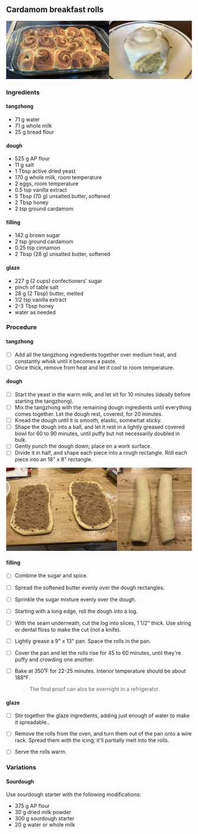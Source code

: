 ## Cardamom breakfast rolls

![](images/rolls2.png)

### Ingredients

#### tangzhong

- 71 g water
- 71 g whole milk
- 25 g bread flour

#### dough

- 525 g AP flour
- 11 g salt
- 1 Tbsp active dried yeast
- 170 g whole milk, room temperature
- 2 eggs, room temperature
- 0.5 tsp vanilla extract
- 5 Tbsp (70 g) unsalted butter, softened
- 2 Tbsp honey
- 2 tsp ground cardamom

#### filling

- 142 g brown sugar
- 2 tsp ground cardamom
- 0.25 tsp cinnamon
- 2 Tbsp (28 g) unsalted butter, softened

#### glaze

- 227 g (2 cups) confectioners' sugar
- pinch of table salt
- 28 g (2 Tbsp) butter, melted
- 1/2 tsp vanilla extract
- 2-3 Tbsp honey
- water as needed



### Procedure

####  tangzhong

- [ ] Add all the tangzhong ingredients together over medium heat, and constantly whisk until it becomes a paste.
- [ ] Once thick, remove from heat and let it cool to room temperature.

#### dough

- [ ] Start the yeast in the warm milk, and let sit for 10 minutes (ideally before starting the tangzhong).
- [ ] Mix the tangzhong with the remaining dough ingredients until everything comes together. Let the dough rest, covered, for 20 minutes.
- [ ] Knead the dough until it is smooth, elastic, somewhat sticky.
- [ ] Shape the dough into a ball, and let it rest in a lightly greased covered bowl for 60 to 90 minutes, until puffy but not necessarily doubled in bulk.
- [ ] Gently punch the dough down; place on a work surface. 
- [ ] Divide it in half, and shape each piece into a rough rectangle. Roll each piece into an 18" x 8" rectangle.

![](images/rolls1.png)

#### filling

- [ ] Combine the sugar and spice.
- [ ] Spread the softened butter evenly over the dough rectangles.
- [ ] Sprinkle the sugar mixture evenly over the dough.
- [ ] Starting with a long edge, roll the dough into a log. 
- [ ] With the seam underneath, cut the log into slices, 1 1/2" thick. Use string or dental floss to make the cut (not a knife).
- [ ] Lightly grease a 9" x 13" pan. Space the rolls in the pan.
- [ ] Cover the pan and let the rolls rise for 45 to 60 minutes, until they're puffy and crowding one another. 
- [ ] Bake at 350˚F for 22-25 minutes. Interior temperature should be about 188°F.

  > The final proof can alos be overnight in a refrigerator.

#### glaze

- [ ] Stir together the glaze ingredients, adding just enough of water to make it spreadable..
- [ ] Remove the rolls from the oven, and turn them out of the pan onto a wire rack. Spread them with the icing; it'll partially melt into the rolls.
- [ ] Serve the rolls warm. 


### Variations

#### Sourdough

Use sourdough starter with the following modifications:
- 375 g AP flour
- 30 g dried milk powder
- 300 g sourdough starter
- 20 g water or whole milk

